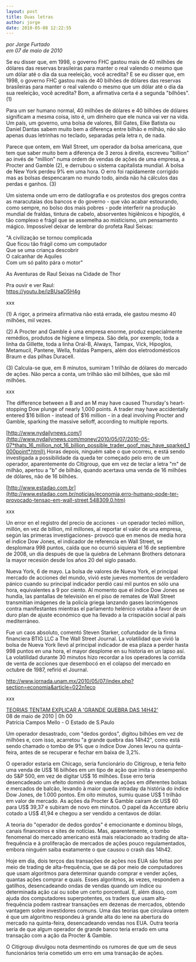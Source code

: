 ```yaml
---
layout: post
title: Duas letras
author: jorge
date: 2010-05-08 12:22:55
---
```

*por Jorge Furtado*\
*em 07 de maio de 2010*

Se eu disser que, em 1998, o governo FHC gastou mais de 40 milhões de dólares das reservas brasileiras para manter o real valendo o mesmo que um dólar até o dia da sua reeleição, você acredita? E se eu disser que, em 1998, o governo FHC gastou mais de 40 bilhões de dólares das reservas brasileiras para manter o real valendo o mesmo que um dólar até o dia da sua reeleição, você acredita? Bom, a afirmativa certa é a segunda "bilhões". (1)

Para um ser humano normal, 40 milhões de dólares e 40 bilhões de dólares significam a mesma coisa, isto é, um dinheiro que ele nunca vai ver na vida. Um país, um governo, uma bolsa de valores, Bill Gates, Eike Batista ou Daniel Dantas sabem muito bem a diferença entre bilhão e milhão, não são apenas duas letrinhas no teclado, separadas pela letra n, de nada.

Parece que ontem, em Wall Street, um operador da bolsa americana, que tem que saber muito bem a diferença de 3 zeros à direita, escreveu "billion" ao invés de "million" numa ordem de vendas de ações de uma empresa, a Procter and Gamble (2), e derrubou o sistema capitalista mundial. A bolsa de New York perdeu 9% em uma hora. O erro foi rapidamente corrigido mas as bolsas despencaram no mundo todo, ainda não há cálculos das perdas e ganhos. (3)

Um sistema onde um erro de datilografia e os protestos dos gregos contra as maracutaias dos bancos e do governo - que vão acabar estourando, como sempre, no bolso dos mais pobres - pode interferir na produção mundial de fraldas, tintura de cabelo, absorventes higiênicos e hipoglós, é tão complexo e frágil que se assemelha ao misticismo, um pensamento mágico. Impossível deixar de lembrar do profeta Raul Seixas:

"A civilização se tornou complicada\
Que ficou tão frágil como um computador\
Que se uma criança descobrir\
O calcanhar de Aquiles\
Com um só palito pára o motor"

As Aventuras de Raul Seixas na Cidade de Thor

Pra ouvir e ver Raul:\
<https://youtu.be/izBUsaO5H4g>

[](https://youtu.be/izBUsaO5H4g)xxx

(1) A rigor, a primeira afirmativa não está errada, ele gastou mesmo 40 milhões, mil vezes.

(2) A Procter and Gamble é uma empresa enorme, produz especialmente remédios, produtos de higiene e limpeza. São dela, por exemplo, toda a linha da Gillette, toda a linha Oral-B, Always, Tampax, Vick, Hipoglos, Metamucil, Pantene, Wella, fraldas Pampers, além dos eletrodomésticos Braum e das pilhas Duracell.

(3) Calcula-se que, em 8 minutos, sumiram 1 trilhão de dólares do mercado de ações. Não perca a conta, um trilhão são mil bilhões, que são mil milhões.

xxx

The difference between a B and an M may have caused Thursday's heart-stopping Dow plunge of nearly 1,000 points. A trader may have accidentally entered $16 billion - instead of $16 million - in a deal involving Procter and Gamble, sparking the massive selloff, according to multiple reports.

[http://www.nydailynews.com/](http://www.nydailynews.com/money/2010/05/07/2010-05-07*thats_16_million_not_16_billion_possible_trader_goof_may_have_sparked_1000point*.html)\
Horas depois, ninguém sabe o que ocorreu, e está sendo investigada a possibilidade da queda ter começado pelo erro de um operador, aparentemente do Citigroup, que em vez de teclar a letra "m" de milhão, apertou a "b" de bilhão, quando acertava uma venda de 16 milhões de dólares, não de 16 bilhões.

[http://www.estadao.com.br](http://www.estadao.com.br/noticias/economia,erro-humano-pode-ter-provocado-tensao-em-wall-street,548309,0.htm)

[](http://www.estadao.com.br/noticias/economia,erro-humano-pode-ter-provocado-tensao-em-wall-street,548309,0.htm)xxx

Un error en el registro del precio de acciones - un operador tecleó million, millón, en vez de billion, mil millones, al reportar el valor de una empresa, según las primeras investigaciones- provocó que en menos de media hora el índice Dow Jones, el indicador de referencia en Wall Street, se desplomara 998 puntos, caída que no ocurrió siquiera el 16 de septiembre de 2008, un día después de que la quiebra de Lehmann Brothers detonara la mayor recesión desde los años 20 del siglo pasado.

Nueva York, 6 de mayo. La bolsa de valores de Nueva York, el principal mercado de acciones del mundo, vivió este jueves momentos de verdadero pánico cuando su principal indicador perdió casi mil puntos en sólo una hora, equivalentes a 9 por ciento. Al momento que el índice Dow Jones se hundía, las pantallas de televisión en el piso de remates de Wall Street transmitían imágenes de la policía griega lanzando gases lacrimógenos contra manifestantes mientras el parlamento helénico votaba a favor de un duro plan de ajuste económico que ha llevado a la crispación social al país mediterráneo.

Fue un caos absoluto, comentó Steven Starker, cofundador de la firma financiera BTIG LLC a The Wall Street Journal. La volatilidad que vivió la bolsa de Nueva York llevó al principal indicador de esa plaza a perder hasta 998 puntos en una hora, el mayor desplome en su historia en un lapso así. La volatilidad durante 30 minutos hizo recordar a los operadores la corrida de venta de acciones que desembocó en el colapso del mercado en octubre de 1987, refirió el Journal.

http://www.jornada.unam.mx/2010/05/07/index.php?section=economia&article=022n1eco

xxx

[TEORIAS TENTAM EXPLICAR A 'GRANDE QUEBRA DAS 14H42'](http://www.estadao.com.br/estadaodehoje/20100508/not_imp548725,0.php)\
08 de maio de 2010 | 0h 00\
Patrícia Campos Mello - O Estado de S.Paulo

Um operador desastrado, com "dedos gordos", digitou bilhões em vez de milhões e, com isso, acarretou "a grande quebra das 14h42", como está sendo chamado o tombo de 9% que o índice Dow Jones levou na quinta-feira, antes de se recuperar e fechar em baixa de 3,2%.

O operador estaria em Chicago, seria funcionário do Citigroup, e teria feito uma venda de US$ 16 bilhões em um tipo de ação que imita o desempenho do S&P 500, em vez de digitar US$ 16 milhões. Esse erro teria desencadeado um efeito dominó de vendas de ações em diferentes bolsas e mercados de balcão, levando à maior queda intraday da história do índice Dow Jones, de 1.000 pontos. Em oito minutos, sumiu quase US$ 1 trilhão em valor de mercado. As ações da Procter & Gamble caíram de US$ 60 para US$ 39,37 e subiram de novo em minutos. O papel da Accenture abriu cotado a US$ 41,94 e chegou a ser vendido a centavos de dólar.

A teoria do "operador de dedos gordos" é emocionante e dominou blogs, canais financeiros e sites de notícias. Mas, aparentemente, o tombo fenomenal do mercado americano está mais relacionado ao trading de alta-frequência e à proliferação de mercados de ações pouco regulamentados, embora ninguém saiba exatamente o que causou o crash das 14h42.

Hoje em dia, dois terços das transações de ações nos EUA são feitas por meio de trading de alta-frequência, que se dá por meio de computadores que usam algoritmos para determinar quando comprar e vender ações, quantas ações comprar e quais. Esses algoritmos, às vezes, respondem a gatilhos, desencadeando ondas de vendas quando um índice ou determinada ação cai ou sobe um certo porcentual. E, além disso, com ajuda dos computadores superpotentes, os traders que usam alta-frequência podem rastrear transações em dezenas de mercados, obtendo vantagem sobre investidores comuns. Uma das teorias que circulava ontem é que um algoritmo respondeu à grande alta do iene na abertura do mercado na quinta-feira, desencadeando vendas nos EUA. Outra teoria seria de que algum operador de grande banco teria errado em uma transação com a ação da Procter & Gamble.

O Citigroup divulgou nota desmentindo os rumores de que um de seus funcionários teria cometido um erro em uma transação de ações.